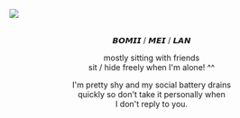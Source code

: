 ![](https://files.catbox.moe/sm9sbc.jpg)
<p align="center"><br/>
   𝘽𝙊𝙈𝙄𝙄 / 𝙈𝙀𝙄 / 𝙇𝘼𝙉
</p>

<p align="center">
  mostly sitting with friends<br/>
sit / hide freely when I'm alone! ^^<br/>
    </p>

  <p align="center">
  I'm pretty shy and my social battery drains<br/>
  quickly so don't take it personally when<br/>
  I don't reply to you.
  </p>
